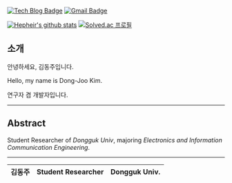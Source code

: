 <!--
**Hepheir/Hepheir** is a ✨ _special_ ✨ repository because its `README.md` (this file) appears on your GitHub profile.

Here are some ideas to get you started:

- 🔭 I’m currently working on ...
- 🌱 I’m currently learning ...
- 👯 I’m looking to collaborate on ...
- 🤔 I’m looking for help with ...
- 💬 Ask me about ...
- 📫 How to reach me: ...
- 😄 Pronouns: ...
- ⚡ Fun fact: ...
-->

[![Tech Blog Badge](http://img.shields.io/badge/-Tech%20blog-black?style=flat-square&logo=github&link=https://hepheir.github.io/)](https://hepheir.github.io/)
[![Gmail Badge](https://img.shields.io/badge/Gmail-d14836?style=flat-square&logo=Gmail&logoColor=white&link=mailto:hepheir@gmail.com)](mailto:hepheir@gmail.com)

[![Hepheir's github stats](https://github-readme-stats.vercel.app/api?username=hepheir)](https://github.com/hepheir)
[![Solved.ac 프로필](http://mazassumnida.wtf/api/v2/generate_badge?boj=hepheir)](https://solved.ac/hepheir)

## 소개

안녕하세요, 김동주입니다.

Hello, my name is Dong-Joo Kim.

연구자 겸 개발자입니다.

---

## Abstract

Student Researcher of *Dongguk Univ*, majoring *Electronics and Information Communication Engineering*.

---

| 김동주 | Student Researcher | Dongguk Univ. |
| --- | --- | --- |